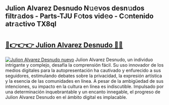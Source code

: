 ## Julion Alvarez Desnudo N𝚞𝚎vos desn𝚞dos filtr𝚊dos - Parts-TJU F𝚘tos vid𝚎o - C𝚘ntenido atr𝚊ctivo TX8qI

# <h2><a href="http://mb54cb.tromn.icu/?c=Julion+Alvarez+Desnudo">🔗👉👉👉 Julion Alvarez Desnudo 🔗🔗</a></h2>

[![Julion Alvarez Desnudo nuevo](https://i.imgur.com/pEAQMta.gif)](http://mb54cb.tromn.icu/?c=Julion+Alvarez+Desnudo)
Julion Alvarez Desnudo, un individuo intrigante y complejo, desafía la comprensión fácil. Su uso innovador de los medios digitales para la autopresentación ha cautivado y enfurecido a sus seguidores, estimulando debates sobre la privacidad, la expresión artística y la esencia de las comunidades en línea. A pesar de la ambigüedad de sus intenciones, su impacto en la cultura en línea es indiscutible. Impulsado por una determinación inquebrantable y un encanto innegable, el progreso de Julion Alvarez Desnudo en el ámbito digital es implacable.
